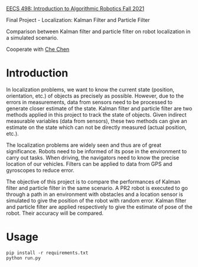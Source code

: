 [EECS 498: Introduction to Algorithmic Robotics Fall 2021](https://web.eecs.umich.edu/~dmitryb/courses/fall2021iar/index.html)

Final Project - Localization: Kalman Filter and Particle Filter

Comparison between Kalman filter and particle filter on robot localization in a simulated scenario.

Cooperate with [Che Chen](https://github.com/TomCC7)

# Introduction

In localization problems, we want to know the current state (position, orientation, etc.) of objects
as precisely as possible. However, due to the errors in measurements, data from sensors need to be
processed to generate closer estimate of the state. Kalman filter and particle filter are two methods
applied in this project to track the state of objects. Given indirect measurable variables (data from
sensors), these two methods can give an estimate on the state which can not be directly measured
(actual position, etc.).

The localization problems are widely seen and thus are of great significance. Robots need to be
informed of its pose in the environment to carry out tasks. When driving, the navigators need to
know the precise location of our vehicles. Filters can be applied to data from GPS and gyroscopes
to reduce error.

The objective of this project is to compare the performances of Kalman filter and particle filter
in the same scenario. A PR2 robot is executed to go through a path in an environment with
obstacles and a location sensor is simulated to give the position of the robot with random error.
Kalman filter and particle filter are applied respectively to give the estimate of pose of the robot.
Their accuracy will be compared.

# Usage

```shell
pip install -r requirements.txt
python run.py
```
